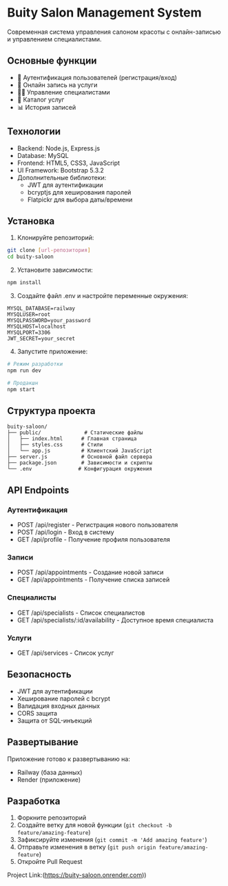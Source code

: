 # Buity Salon Management System

Современная система управления салоном красоты с онлайн-записью и управлением специалистами.

## Основные функции

- 👤 Аутентификация пользователей (регистрация/вход)
- 📅 Онлайн запись на услуги
- 👩‍💼 Управление специалистами
- 💅 Каталог услуг
- 📊 История записей

## Технологии

- Backend: Node.js, Express.js
- Database: MySQL
- Frontend: HTML5, CSS3, JavaScript
- UI Framework: Bootstrap 5.3.2
- Дополнительные библиотеки:
  - JWT для аутентификации
  - bcryptjs для хеширования паролей
  - Flatpickr для выбора даты/времени

## Установка

1. Клонируйте репозиторий:
```bash
git clone [url-репозитория]
cd buity-saloon
```

2. Установите зависимости:
```bash
npm install
```

3. Создайте файл .env и настройте переменные окружения:
```env
MYSQL_DATABASE=railway
MYSQLUSER=root
MYSQLPASSWORD=your_password
MYSQLHOST=localhost
MYSQLPORT=3306
JWT_SECRET=your_secret
```

4. Запустите приложение:
```bash
# Режим разработки
npm run dev

# Продакшн
npm start
```

## Структура проекта

```
buity-saloon/
├── public/              # Статические файлы
│   ├── index.html      # Главная страница
│   ├── styles.css      # Стили
│   └── app.js          # Клиентский JavaScript
├── server.js           # Основной файл сервера
├── package.json        # Зависимости и скрипты
└── .env               # Конфигурация окружения
```

## API Endpoints

### Аутентификация
- POST /api/register - Регистрация нового пользователя
- POST /api/login - Вход в систему
- GET /api/profile - Получение профиля пользователя

### Записи
- POST /api/appointments - Создание новой записи
- GET /api/appointments - Получение списка записей

### Специалисты
- GET /api/specialists - Список специалистов
- GET /api/specialists/:id/availability - Доступное время специалиста

### Услуги
- GET /api/services - Список услуг

## Безопасность

- JWT для аутентификации
- Хеширование паролей с bcrypt
- Валидация входных данных
- CORS защита
- Защита от SQL-инъекций

## Развертывание

Приложение готово к развертыванию на:
- Railway (база данных)
- Render (приложение)

## Разработка

1. Форкните репозиторий
2. Создайте ветку для новой функции (`git checkout -b feature/amazing-feature`)
3. Зафиксируйте изменения (`git commit -m 'Add amazing feature'`)
4. Отправьте изменения в ветку (`git push origin feature/amazing-feature`)
5. Откройте Pull Request

Project Link:(https://buity-saloon.onrender.com))
